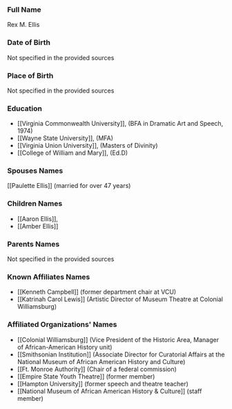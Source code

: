 ### Full Name

Rex M. Ellis

### Date of Birth

Not specified in the provided sources

### Place of Birth

Not specified in the provided sources

### Education

- [[Virginia Commonwealth University]], (BFA in Dramatic Art and Speech, 1974)
- [[Wayne State University]], (MFA)
- [[Virginia Union University]], (Masters of Divinity)
- [[College of William and Mary]], (Ed.D)

### Spouses Names

[[Paulette Ellis]] (married for over 47 years)

### Children Names

- [[Aaron Ellis]],
- [[Amber Ellis]]

### Parents Names

Not specified in the provided sources

### Known Affiliates Names

- [[Kenneth Campbell]] (former department chair at VCU)
- [[Katrinah Carol Lewis]] (Artistic Director of Museum Theatre at Colonial Williamsburg)

### Affiliated Organizations' Names

- [[Colonial Williamsburg]] (Vice President of the Historic Area, Manager of African-American History unit)
- [[Smithsonian Institution]] (Associate Director for Curatorial Affairs at the National Museum of African American History and Culture)
- [[Ft. Monroe Authority]] (Chair of a federal commission)
- [[Empire State Youth Theatre]] (former member)
- [[Hampton University]] (former speech and theatre teacher)
- [[National Museum of African American History & Culture]] (staff member)